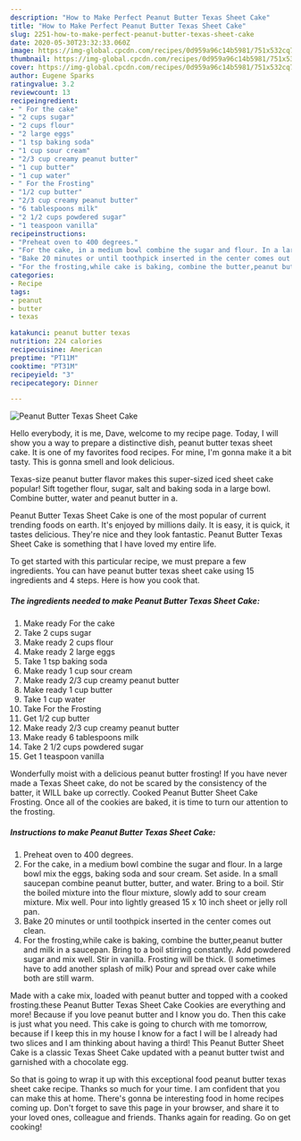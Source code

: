```yaml
---
description: "How to Make Perfect Peanut Butter Texas Sheet Cake"
title: "How to Make Perfect Peanut Butter Texas Sheet Cake"
slug: 2251-how-to-make-perfect-peanut-butter-texas-sheet-cake
date: 2020-05-30T23:32:33.060Z
image: https://img-global.cpcdn.com/recipes/0d959a96c14b5981/751x532cq70/peanut-butter-texas-sheet-cake-recipe-main-photo.jpg
thumbnail: https://img-global.cpcdn.com/recipes/0d959a96c14b5981/751x532cq70/peanut-butter-texas-sheet-cake-recipe-main-photo.jpg
cover: https://img-global.cpcdn.com/recipes/0d959a96c14b5981/751x532cq70/peanut-butter-texas-sheet-cake-recipe-main-photo.jpg
author: Eugene Sparks
ratingvalue: 3.2
reviewcount: 13
recipeingredient:
- " For the cake"
- "2 cups sugar"
- "2 cups flour"
- "2 large eggs"
- "1 tsp baking soda"
- "1 cup sour cream"
- "2/3 cup creamy peanut butter"
- "1 cup butter"
- "1 cup water"
- " For the Frosting"
- "1/2 cup butter"
- "2/3 cup creamy peanut butter"
- "6 tablespoons milk"
- "2 1/2 cups powdered sugar"
- "1 teaspoon vanilla"
recipeinstructions:
- "Preheat oven to 400 degrees."
- "For the cake, in a medium bowl combine the sugar and flour. In a large bowl mix the eggs, baking soda and sour cream. Set aside. In a small saucepan combine peanut butter, butter, and water. Bring to a boil. Stir the boiled mixture into the flour mixture, slowly add to sour cream mixture. Mix well. Pour into lightly greased 15 x 10 inch sheet or jelly roll pan."
- "Bake 20 minutes or until toothpick inserted in the center comes out clean."
- "For the frosting,while cake is baking, combine the butter,peanut butter and milk in a saucepan. Bring to a boil stirring constantly. Add powdered sugar and mix well. Stir in vanilla. Frosting will be thick. (I sometimes have to add another splash of milk) Pour and spread over cake while both are still warm."
categories:
- Recipe
tags:
- peanut
- butter
- texas

katakunci: peanut butter texas 
nutrition: 224 calories
recipecuisine: American
preptime: "PT11M"
cooktime: "PT31M"
recipeyield: "3"
recipecategory: Dinner

---
```



![Peanut Butter Texas Sheet Cake](https://img-global.cpcdn.com/recipes/0d959a96c14b5981/751x532cq70/peanut-butter-texas-sheet-cake-recipe-main-photo.jpg)

Hello everybody, it is me, Dave, welcome to my recipe page. Today, I will show you a way to prepare a distinctive dish, peanut butter texas sheet cake. It is one of my favorites food recipes. For mine, I'm gonna make it a bit tasty. This is gonna smell and look delicious.

Texas-size peanut butter flavor makes this super-sized iced sheet cake popular! Sift together flour, sugar, salt and baking soda in a large bowl. Combine butter, water and peanut butter in a.

Peanut Butter Texas Sheet Cake is one of the most popular of current trending foods on earth. It's enjoyed by millions daily. It is easy, it is quick, it tastes delicious. They're nice and they look fantastic. Peanut Butter Texas Sheet Cake is something that I have loved my entire life.


To get started with this particular recipe, we must prepare a few ingredients. You can have peanut butter texas sheet cake using 15 ingredients and 4 steps. Here is how you cook that.

<!--inarticleads1-->

##### The ingredients needed to make Peanut Butter Texas Sheet Cake:

1. Make ready  For the cake
1. Take 2 cups sugar
1. Make ready 2 cups flour
1. Make ready 2 large eggs
1. Take 1 tsp baking soda
1. Make ready 1 cup sour cream
1. Make ready 2/3 cup creamy peanut butter
1. Make ready 1 cup butter
1. Take 1 cup water
1. Take  For the Frosting
1. Get 1/2 cup butter
1. Make ready 2/3 cup creamy peanut butter
1. Make ready 6 tablespoons milk
1. Take 2 1/2 cups powdered sugar
1. Get 1 teaspoon vanilla


Wonderfully moist with a delicious peanut butter frosting! If you have never made a Texas Sheet cake, do not be scared by the consistency of the batter, it WILL bake up correctly. Cooked Peanut Butter Sheet Cake Frosting. Once all of the cookies are baked, it is time to turn our attention to the frosting. 

<!--inarticleads2-->

##### Instructions to make Peanut Butter Texas Sheet Cake:

1. Preheat oven to 400 degrees.
1. For the cake, in a medium bowl combine the sugar and flour. In a large bowl mix the eggs, baking soda and sour cream. Set aside. In a small saucepan combine peanut butter, butter, and water. Bring to a boil. Stir the boiled mixture into the flour mixture, slowly add to sour cream mixture. Mix well. Pour into lightly greased 15 x 10 inch sheet or jelly roll pan.
1. Bake 20 minutes or until toothpick inserted in the center comes out clean.
1. For the frosting,while cake is baking, combine the butter,peanut butter and milk in a saucepan. Bring to a boil stirring constantly. Add powdered sugar and mix well. Stir in vanilla. Frosting will be thick. (I sometimes have to add another splash of milk) Pour and spread over cake while both are still warm.


Made with a cake mix, loaded with peanut butter and topped with a cooked frosting.these Peanut Butter Texas Sheet Cake Cookies are everything and more! Because if you love peanut butter and I know you do. Then this cake is just what you need. This cake is going to church with me tomorrow, because if I keep this in my house I know for a fact I will be I already had two slices and I am thinking about having a third! This Peanut Butter Sheet Cake is a classic Texas Sheet Cake updated with a peanut butter twist and garnished with a chocolate egg. 

So that is going to wrap it up with this exceptional food peanut butter texas sheet cake recipe. Thanks so much for your time. I am confident that you can make this at home. There's gonna be interesting food in home recipes coming up. Don't forget to save this page in your browser, and share it to your loved ones, colleague and friends. Thanks again for reading. Go on get cooking!
